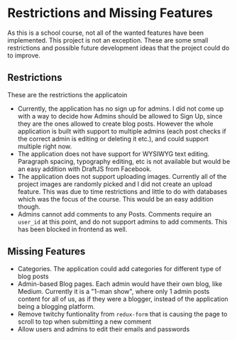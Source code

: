 # Restrictions and Missing Features

As this is a school course, not all of the wanted features have been implemented. This project is not an exception. These are some small restrictions and possible future development ideas that the project could do to improve.

## Restrictions

These are the restrictions the applicatoin

- Currently, the application has no sign up for admins. I did not come up with a way to decide how Admins should be allowed to Sign Up, since they are the ones allowed to create blog posts. However the whole application is built with support to multiple admins (each post checks if the correct admin is editing or deleting it etc.), and could support multiple right now.
- The application does not have support for WYSIWYG text editing. Paragraph spacing, typography editing, etc is not available but would be an easy addition with DraftJS from Facebook.
- The application does not support uploading images. Currently all of the project images are randomly picked and I did not create an upload feature. This was due to time restrictions and little to do with databases which was the focus of the course. This would be an easy addition though.
- Admins cannot add comments to any Posts. Comments require an `user_id` at this point, and do not support admins to add comments. This has been blocked in frontend as well.
  
## Missing Features

- Categories. The application could add categories for different type of blog posts
- Admin-based Blog pages. Each admin would have their own blog, like Medium. Currently it is a "1-man show", where only 1 admin posts content for all of us, as if they were a blogger, instead of the application being a blogging platform.
- Remove twitchy funtionality from `redux-form` that is causing the page to scroll to top when submitting a new comment
- Allow users and admins to edit their emails and passwords